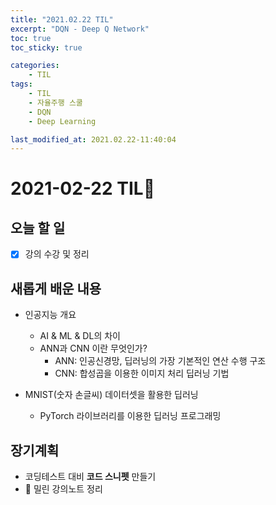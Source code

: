```yaml
---
title: "2021.02.22 TIL"
excerpt: "DQN - Deep Q Network"
toc: true
toc_sticky: true

categories:
    - TIL 
tags:
    - TIL
    - 자율주행 스쿨
    - DQN
    - Deep Learning

last_modified_at: 2021.02.22-11:40:04  
---
```

 
# 2021-02-22 TIL📓
## 오늘 할 일
- [x] 강의 수강 및 정리

## 새롭게 배운 내용
- 인공지능 개요
    - AI & ML & DL의 차이
    - ANN과 CNN 이란 무엇인가?
        - ANN: 인공신경망, 딥러닝의 가장 기본적인 연산 수행 구조
        - CNN: 합성곱을 이용한 이미지 처리 딥러닝 기법

- MNIST(숫자 손글씨) 데이터셋을 활용한 딥러닝
    - PyTorch 라이브러리를 이용한 딥러닝 프로그래밍

## 장기계획
- 코딩테스트 대비 **코드 스니펫** 만들기
- 💫 밀린 강의노트 정리

